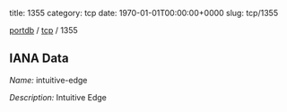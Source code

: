 title: 1355
category: tcp
date: 1970-01-01T00:00:00+0000
slug: tcp/1355

[portdb](/) / [tcp](/category/tcp.html) / 1355


## IANA Data

_Name:_ intuitive-edge

_Description:_ Intuitive Edge

